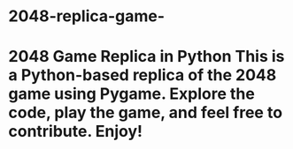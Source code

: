 # 2048-replica-game-
# 2048 Game Replica in Python  This is a Python-based replica of the 2048 game using Pygame. Explore the code, play the game, and feel free to contribute. Enjoy!
